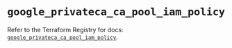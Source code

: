 # `google_privateca_ca_pool_iam_policy`

Refer to the Terraform Registry for docs: [`google_privateca_ca_pool_iam_policy`](https://registry.terraform.io/providers/hashicorp/google-beta/5.41.0/docs/resources/google_privateca_ca_pool_iam_policy).
